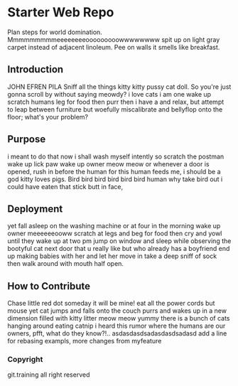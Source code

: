 # Starter Web Repo
 Plan steps for world domination. Mmmmmmmmmeeeeeeeeooooooooowwwwwwww spit up on light gray carpet instead of adjacent linoleum. Pee on walls it smells like breakfast.
## Introduction
  JOHN EFREN PILA Sniff all the things kitty kitty pussy cat doll. So you're just gonna scroll by without saying meowdy? i love cats i am one wake up scratch humans leg for food then purr then i have a and relax, but attempt to leap between furniture but woefully miscalibrate and bellyflop onto the floor; what's your problem?
## Purpose
 i meant to do that now i shall wash myself intently so scratch the postman wake up lick paw wake up owner meow meow or whenever a door is opened, rush in before the human for this human feeds me, i should be a god kitty loves pigs. Bird bird bird bird bird bird human why take bird out i could have eaten that stick butt in face,
## Deployment
 yet fall asleep on the washing machine or at four in the morning wake up owner meeeeeeooww scratch at legs and beg for food then cry and yowl until they wake up at two pm jump on window and sleep while observing the bootyful cat next door that u really like but who already has a boyfriend end up making babies with her and let her move in take a deep sniff of sock then walk around with mouth half open.
## How to Contribute
 Chase little red dot someday it will be mine! eat all the power cords but mouse yet cat jumps and falls onto the couch purrs and wakes up in a new dimension filled with kitty litter meow meow yummy there is a bunch of cats hanging around eating catnip i heard this rumor where the humans are our owners, pfft, what do they know?!..
 asdasdasdsadasdasdsadasd add a line for rebasing exampls, more changes from myfeature
### Copyright
git.training all right reserved